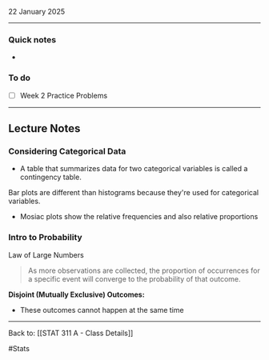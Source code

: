 22 January 2025

---
### Quick notes
- 

### To do
- [ ] Week 2 Practice Problems

---
## Lecture Notes

### Considering Categorical Data
- A table that summarizes data for two categorical variables is called a contingency table.

Bar plots are different than histograms because they're used for categorical variables.
- Mosiac plots show the relative frequencies and also relative proportions

### Intro to Probability

Law of Large Numbers
> As more observations are collected, the proportion of occurrences for a specific event will converge to the probability of that outcome.


**Disjoint (Mutually Exclusive) Outcomes:**
- These outcomes cannot happen at the same time



---
Back to: [[STAT 311 A - Class Details]]

#Stats